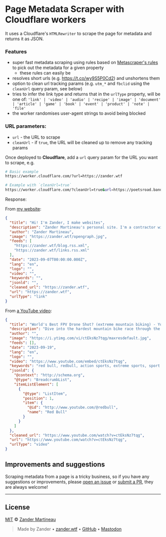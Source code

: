 # Page Metadata Scraper with Cloudflare workers

It uses a Cloudflare's `HTMLRewriter` to scrape the page for metadata and returns it as JSON.

### Features

- super fast metadata scraping using rules based on [Metascraper's rules](https://metascraper.js.org/#/?id=how-it-works) to pick out the metadata for a given property
  - these rules can easily be
- resolves short urls (e.g. https://t.co/wy9S5P0Cd2) and unshortens them
- option to clean url tracking params (e.g. `utm_*` and `fbclid` using the `cleanUrl` query param, see below)
- tries to infer the link type and returns that in the `urlType` property, will be one of: `'link' | 'video' | 'audio' | 'recipe' | 'image' | 'document' | 'article' | 'game' | 'book' | 'event' | 'product' | 'note' | 'file'`
- the worker randomises user-agent strings to avoid being blocked

### URL parameters:

- `url` - the URL to scrape
- `cleanUrl` - if `true`, the URL will be cleaned up to remove any tracking params

Once deployed to **Cloudflare**, add a `url` query param for the URL you want to scrape, e.g.

```sh
# Basic example
https://worker.cloudflare.com/?url=https://zander.wtf

# Example with `cleanUrl=true`
https://worker.cloudflare.com/?cleanUrl=true&url=https://poetsroad.bandcamp.com/?from=search&search_item_id=1141951669&search_item_type=b&search_match_part=%3F&search_page_id=1748155363&search_page_no=1&search_rank=1&search_sig=a9a9cbdfc454df7c2999f097dc8a216b
```

Response:

From [my website](https://zander.wtf):

```json
{
  "title": "Hi! I'm Zander, I make websites",
  "description": "Zander Martineau's personal site. I'm a contractor with 15+ years of experience helping companies get products to market, rewriting apps, creating POCs and more. I specialize in front-end but also work full-stack.",
  "author": "Zander Martineau",
  "image": "https://zander.wtf/opengraph.jpg",
  "feeds": [
    "https://zander.wtf/blog.rss.xml",
    "https://zander.wtf/links.rss.xml"
  ],
  "date": "2023-09-07T00:00:00.000Z",
  "lang": "en",
  "logo": "",
  "video": "",
  "keywords": "",
  "jsonld": "",
  "cleaned_url": "https://zander.wtf",
  "url": "https://zander.wtf",
  "urlType": "link"
}
```

From [a YouTube video](https://www.youtube.com/watch?v=ctEksNz7tqg):

```json
{
  "title": "World's Best FPV Drone Shot? (extreme mountain biking) - YouTube",
  "description": "Dive into the hardest mountain bike race through the eyes of an intense FPV drone shot. The @dutchdronegods followed Kade Edwards down the Red Bull Hardline ...",
  "author": "",
  "image": "https://i.ytimg.com/vi/ctEksNz7tqg/maxresdefault.jpg",
  "feeds": [],
  "date": "2023-09-19",
  "lang": "en",
  "logo": "",
  "video": "https://www.youtube.com/embed/ctEksNz7tqg",
  "keywords": "red bull, redbull, action sports, extreme sports, sport videos, action, sport, red bull bike, bike, downhill, pov, mtb, pov mtb, urban downhill, urban, downhill mtb, urban downhill racing, racing, DRONE, drone, fpv drone, dutch drone gods, drone shot, hardline, red bull hardline, hardest mountain bike race, hardest race, hard line, hardest drone shot, downhill mountain bike, downhill race, hardest mountain bike, hardest mtb, kade edwards, kade, edwards, wales, welsh, one shot",
  "jsonld": {
    "@context": "http://schema.org",
    "@type": "BreadcrumbList",
    "itemListElement": [
      {
        "@type": "ListItem",
        "position": 1,
        "item": {
          "@id": "http://www.youtube.com/@redbull",
          "name": "Red Bull"
        }
      }
    ]
  },
  "cleaned_url": "https://www.youtube.com/watch?v=ctEksNz7tqg",
  "url": "https://www.youtube.com/watch?v=ctEksNz7tqg",
  "urlType": "video"
}
```

## Improvements and suggestions

Scraping metadata from a page is a tricky business, so if you have any suggestions or improvements, please [open an issue](https://github.com/mrmartineau/cloudflare-worker-scraper/issues/new) or [submit a PR](https://github.com/mrmartineau/cloudflare-worker-scraper/pulls?q=is:pr+is:open+sort:updated-desc), they are always welcome!

---

## License

[MIT](https://choosealicense.com/licenses/mit/) © [Zander Martineau](https://zander.wtf)

> Made by Zander • [zander.wtf](https://zander.wtf) • [GitHub](https://github.com/mrmartineau/) • [Mastodon](https://main.elk.zone/toot.cafe/@zander)
